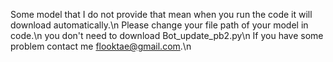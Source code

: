 Some model that I do not provide that mean when you run the code it will download automatically.\n
Please change your file path of your model in code.\n
you don't need to download Bot_update_pb2.py\n
If you have some problem contact me flooktae@gmail.com.\n



